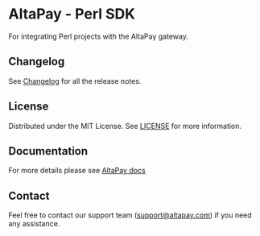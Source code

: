 # AltaPay - Perl SDK

For integrating Perl projects with the AltaPay gateway.

## Changelog

See [Changelog](CHANGELOG.md) for all the release notes.

## License

Distributed under the MIT License. See [LICENSE](LICENSE) for more information.

## Documentation

For more details please see [AltaPay docs](https://documentation.altapay.com/)

## Contact
Feel free to contact our support team (support@altapay.com) if you need any assistance.